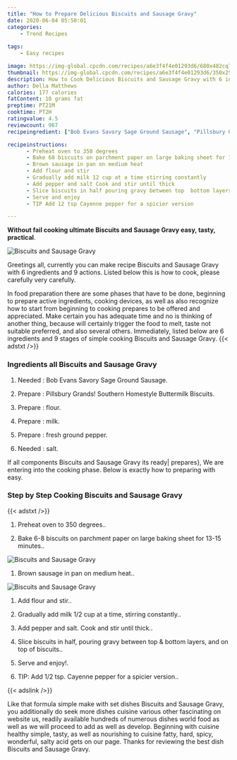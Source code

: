 ```yaml
---
title: "How to Prepare Delicious Biscuits and Sausage Gravy"
date: 2020-06-04 05:50:01
categories:
    - Trend Recipes
    
tags:
    - Easy recipes

image: https://img-global.cpcdn.com/recipes/a6e3f4f4e01293d6/680x482cq70/biscuits-and-sausage-gravy-recipe-main-photo.jpg
thumbnail: https://img-global.cpcdn.com/recipes/a6e3f4f4e01293d6/350x250cq70/biscuits-and-sausage-gravy-recipe-main-photo.jpg
description: How to Cook Delicious Biscuits and Sausage Gravy with 6 ingredients and 9 stages of easy cooking.
author: Della Matthews
calories: 177 calories
fatContent: 10 grams fat
preptime: PT21M
cooktime: PT2H
ratingvalue: 4.5
reviewcount: 967
recipeingredient: ["Bob Evans Savory Sage Ground Sausage", "Pillsbury Grands Southern Homestyle Buttermilk Biscuits", "flour", "milk", "fresh ground pepper", "salt"]

recipeinstructions: 
      - Preheat oven to 350 degrees 
      - Bake 68 biscuits on parchment paper on large baking sheet for 1315 minutes 
      - Brown sausage in pan on medium heat 
      - Add flour and stir 
      - Gradually add milk 12 cup at a time stirring constantly 
      - Add pepper and salt Cook and stir until thick 
      - Slice biscuits in half pouring gravy between top  bottom layers and on top of biscuits 
      - Serve and enjoy 
      - TIP Add 12 tsp Cayenne pepper for a spicier version

---
```




**Without fail cooking ultimate Biscuits and Sausage Gravy easy, tasty, practical**. 


![Biscuits and Sausage Gravy](https://img-global.cpcdn.com/recipes/a6e3f4f4e01293d6/680x482cq70/biscuits-and-sausage-gravy-recipe-main-photo.jpg "Biscuits and Sausage Gravy")




Greetings all, currently you can make recipe Biscuits and Sausage Gravy with 6 ingredients and 9 actions. Listed below this is how to cook, please carefully very carefully.

In food preparation there are some phases that have to be done, beginning to prepare active ingredients, cooking devices, as well as also recognize how to start from beginning to cooking prepares to be offered and appreciated. Make certain you has adequate time and no is thinking of another thing, because will certainly trigger the food to melt, taste not suitable preferred, and also several others. Immediately, listed below are 6 ingredients and 9 stages of simple cooking Biscuits and Sausage Gravy.
{{< adstxt />}}

### Ingredients all Biscuits and Sausage Gravy


1. Needed  : Bob Evans Savory Sage Ground Sausage.

1. Prepare  : Pillsbury Grands! Southern Homestyle Buttermilk Biscuits.

1. Prepare  : flour.

1. Prepare  : milk.

1. Prepare  : fresh ground pepper.

1. Needed  : salt.



If all components Biscuits and Sausage Gravy its ready| prepares}, We are entering into the cooking phase. Below is exactly how to preparing with easy.

### Step by Step Cooking Biscuits and Sausage Gravy

{{< adstxt />}}


1. Preheat oven to 350 degrees..



1. Bake 6-8 biscuits on parchment paper on large baking sheet for 13-15 minutes..



![Biscuits and Sausage Gravy](https://img-global.cpcdn.com/steps/12d8a506c1fb4995/160x128cq70/biscuits-and-sausage-gravy-recipe-step-2-photo.jpg" "Biscuits and Sausage Gravy")



1. Brown sausage in pan on medium heat..



![Biscuits and Sausage Gravy](https://img-global.cpcdn.com/steps/776d8510c4647566/160x128cq70/biscuits-and-sausage-gravy-recipe-step-3-photo.jpg" "Biscuits and Sausage Gravy")



1. Add flour and stir..



1. Gradually add milk 1/2 cup at a time, stirring constantly..



1. Add pepper and salt. Cook and stir until thick..



1. Slice biscuits in half, pouring gravy between top &amp; bottom layers, and on top of biscuits..



1. Serve and enjoy!.



1. TIP: Add 1/2 tsp. Cayenne pepper for a spicier version..





{{< adslink />}}

Like that formula simple make with set dishes Biscuits and Sausage Gravy, you additionally do seek more dishes cuisine various other fascinating on website us, readily available hundreds of numerous dishes world food as well as we will proceed to add as well as develop. Beginning with cuisine healthy simple, tasty, as well as nourishing to cuisine fatty, hard, spicy, wonderful, salty acid gets on our page. Thanks for reviewing the best dish Biscuits and Sausage Gravy.
